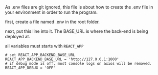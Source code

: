 As .env files are git ignored, this file is about how to create the .env file in your environment in order to run the program.

first, create a file named .env in the root folder.

next, put this line into it. The BASE_URL is where the back-end is being deployed at.

all variables must starts with `REACT_APP` 
```
# set REACT_APP_BACKEND_BASE_URL
REACT_APP_BACKEND_BASE_URL = 'http://127.0.0.1:1000'
# if debug mode is off, most console logs on axios will be removed.
REACT_APP_DEBUG = 'OFF'
```
